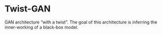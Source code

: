 # Twist-GAN
GAN architecture “with a twist”. The goal of this architecture is inferring the inner-working of a black-box model.
